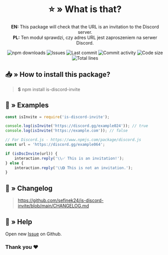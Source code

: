 <div align="center">
    <h1>⭐ » What is that?</h1>
    <p>
        <b>EN:</b> This package will check that the URL is an invitation to the Discord server.<br>
        <b>PL:</b> Ten moduł sprawdzi, czy adres URL jest zaproszeniem na serwer Discord.
    </p>
    <img src="https://img.shields.io/npm/dt/is-discord-invite.svg?maxAge=3600" alt="npm downloads">
    <img src="https://img.shields.io/github/issues/sefinek24/is-discord-invite" alt="Issues">
    <img src="https://img.shields.io/github/last-commit/sefinek24/is-discord-invite" alt="Last commit">
    <img src="https://img.shields.io/github/commit-activity/w/sefinek24/is-discord-invite" alt="Commit activity">
    <img src="https://img.shields.io/github/languages/code-size/sefinek24/is-discord-invite" alt="Code size">
    <img src="https://img.shields.io/tokei/lines/github/sefinek24/is-discord-invite" alt="Total lines">
</div>

## 📥 » How to install this package?
> **$** npm install is-discord-invite

## 📝 » Examples
```js
const isInvite = require('is-discord-invite');

console.log(isInvite('https://discord.gg/example024')); // true
console.log(isInvite('https://example.com')); // false
```

```js
// For Discord.js - https://www.npmjs.com/package/discord.js
const url = 'https://discord.gg/example064';

if (isDscInvite(url)) {
    interaction.reply('\\✅ This is an invitation!');
} else {
    interaction.reply('\\❎ This is not an invitation.');
}
```

## 📝 » Changelog
> <a href="https://github.com/sefinek24/is-discord-invite/blob/main/CHANGELOG.md" target="_blank">https://github.com/sefinek24/is-discord-invite/blob/main/CHANGELOG.md</a>

## 🤝 » Help
Open new <a href="https://github.com/sefinek24/is-discord-invite/issues/new" target="_blank">Issue</a> on Github.

### Thank you ❤️